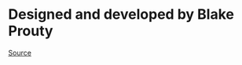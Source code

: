# Designed and developed by Blake Prouty

[Source](https://github.com/Prouty89/Portfolio-blake/tree/source-code)
